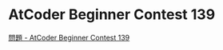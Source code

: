 AtCoder Beginner Contest 139
===

[問題 - AtCoder Beginner Contest 139](https://atcoder.jp/contests/abc139/tasks)
